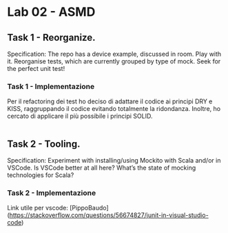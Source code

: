 # Lab 02 - ASMD
## **Task 1 - Reorganize.**
Specification: The repo has a device example, discussed in room. Play with it. Reorganise tests, which are currently grouped by type of mock. Seek
for the perfect unit test!
### Task 1 - Implementazione

Per il refactoring dei test ho deciso di adattare il codice ai principi DRY e KISS, raggruppando il codice evitando totalmente la ridondanza. Inoltre, ho cercato di applicare il più possibile i principi SOLID.

```Java

```

## **Task 2 - Tooling.**
Specification: Experiment with installing/using Mockito with Scala and/or in VSCode. Is VSCode better at all here? What’s the state of mocking
technologies for Scala?

### Task 2 - Implementazione 

Link utile per vscode: [PippoBaudo] (https://stackoverflow.com/questions/56674827/junit-in-visual-studio-code)
